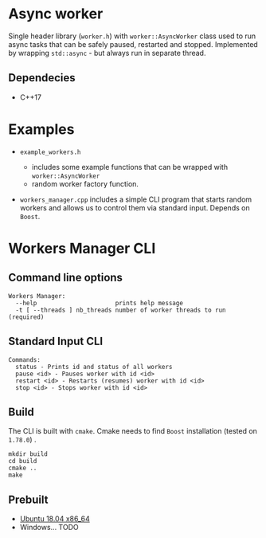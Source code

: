 # Async worker

Single header library (`worker.h`) with `worker::AsyncWorker` class used to run async tasks that can be safely paused,
restarted and stopped. Implemented by wrapping `std::async` - but always run in separate thread.

## Dependecies
* C++17

# Examples
* `example_workers.h`
  *  includes some example functions that can be wrapped with `worker::AsyncWorker`
  *  random worker factory function.

* `workers_manager.cpp` includes a simple CLI program that starts random workers and allows us to control them via standard input.
Depends on `Boost`.

# Workers Manager CLI
## Command line options
```
Workers Manager:
  --help                      prints help message
  -t [ --threads ] nb_threads number of worker threads to run (required)
```

## Standard Input CLI
```
Commands: 
  status - Prints id and status of all workers
  pause <id> - Pauses worker with id <id>
  restart <id> - Restarts (resumes) worker with id <id>
  stop <id> - Stops worker with id <id>
```

## Build
The CLI is built with `cmake`. Cmake needs to find `Boost` installation (tested on `1.78.0`) .
```
mkdir build
cd build
cmake ..
make
```

## Prebuilt
* [Ubuntu 18.04 x86_64](https://drive.google.com/file/d/1aNx-UmNlZjtGMJNIBSGtVSRl1DwOtAFM/view?usp=sharing)
* Windows... TODO
